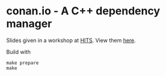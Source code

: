 # conan.io - A C++ dependency manager

Slides given in a workshop at [HITS](https://h-its.org). View them [here](https://bernddoser.github.io/workshop-conan/).

Build with
```
make prepare
make
```
